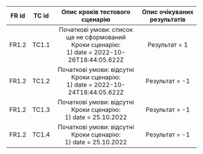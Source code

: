 | FR id | TC id |                                     Опис кроків тестового сценарію                                     | Опис очікуваних результатів |
|:-----:|:-----:|:------------------------------------------------------------------------------------------------------:|:---------------------------:|
| FR1.2 | TC1.1 | Початкові умови: список ще не сформований <br> Кроки сценарію: <br> 1) date = 2022-10-26T18:44:05.622Z |        Результат = 1        |
| FR1.2 | TC1.2 |         Початкові умови: відсутні <br> Кроки сценарію: <br> 1) date = 2022-10-24T18:44:05.622Z         |         Результат = -1      |
| FR1.2 | TC1.3 |             Початкові умови: відсутні <br> Кроки сценарію: <br> 1) date = 25.10.2022 <br>              |       Результат = -1        |
| FR1.2 | TC1.4 |      Початкові умови: відсутні <br> Кроки сценарію: <br> 1) date = 25.10.2022 <br>       |       Результат = -1        |
